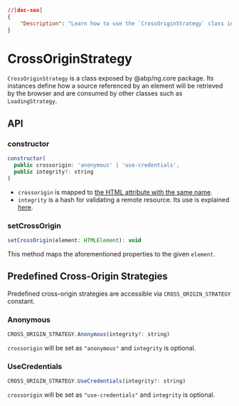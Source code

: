 ```json
//[doc-seo]
{
    "Description": "Learn how to use the `CrossOriginStrategy` class in the @abp/ng.core package to manage resource retrieval in your applications effectively."
}
```

# CrossOriginStrategy

`CrossOriginStrategy` is a class exposed by @abp/ng.core package. Its instances define how a source referenced by an element will be retrieved by the browser and are consumed by other classes such as `LoadingStrategy`.


## API


### constructor

```js
constructor(
  public crossorigin: 'anonymous' | 'use-credentials',
  public integrity?: string
)
```

- `crossorigin` is mapped to [the HTML attribute with the same name](https://developer.mozilla.org/en-US/docs/Web/HTML/Attributes/crossorigin).
- `integrity` is a hash for validating a remote resource. Its use is explained [here](https://developer.mozilla.org/en-US/docs/Web/Security/Subresource_Integrity).


### setCrossOrigin

```js
setCrossOrigin(element: HTMLElement): void
```

This method maps the aforementioned properties to the given `element`.




## Predefined Cross-Origin Strategies

Predefined cross-origin strategies are accessible via `CROSS_ORIGIN_STRATEGY` constant.


### Anonymous

```js
CROSS_ORIGIN_STRATEGY.Anonymous(integrity?: string)
```

`crossorigin` will be set as `"anonymous"` and `integrity` is optional.


### UseCredentials

```js
CROSS_ORIGIN_STRATEGY.UseCredentials(integrity?: string)
```

`crossorigin` will be set as `"use-credentials"` and `integrity` is optional.
